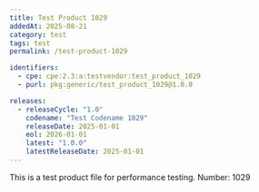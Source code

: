 ```yaml
---
title: Test Product 1029
addedAt: 2025-08-21
category: test
tags: test
permalink: /test-product-1029

identifiers:
  - cpe: cpe:2.3:a:testvendor:test_product_1029
  - purl: pkg:generic/test_product_1029@1.0.0

releases:
  - releaseCycle: "1.0"
    codename: "Test Codename 1029"
    releaseDate: 2025-01-01
    eol: 2026-01-01
    latest: "1.0.0"
    latestReleaseDate: 2025-01-01
---
```


This is a test product file for performance testing. Number: 1029

